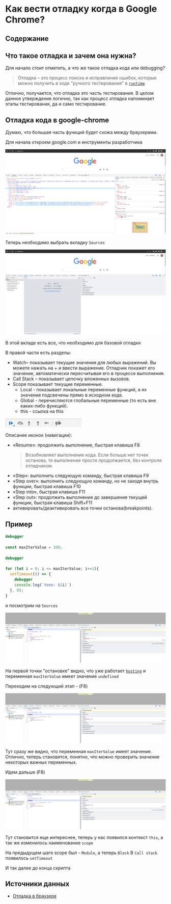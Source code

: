 # Как вести отладку когда в Google Chrome?

## Содержание

## Что такое отладка и зачем она нужна?

Для начало стоит отметить, а что же такое отладка кода или debugging?

> Отладка – это процесс поиска и исправления ошибок, которые можно получить в ходе "ручного тестирования" в [`runtime`](./runtime.md)

Отлично, получается, что отладка это часть тестирования. В целом данное утверждение логично, так как процесс отладка напоминает этапы тестирования, да и само тестирование.

## Отладка кода в google-chrome

Думаю, что большая часть функций будет схожа между браузерами.

Для начала откроем google.com и инструменты разработчика

<img src="../assets/debbuging/01.png">

Теперь необходимо выбрать вкладку `Sources`

<img src="../assets/debbuging/02.png">

В этой вкладе есть все, что необходимо для базовой отладки

В правой части есть разделы:

- Watch– показывает текущие значения для любых выражений. Вы можете нажать на + и ввести выражение. Отладчик покажет его значение, автоматически пересчитывая его в процессе выполнения.
- Call Stack – показывает цепочку вложенных вызовов.
- Scope показывает текущие переменные.
  - Local - показывает локальные переменные функций, а их значения подсвечены прямо в исходном коде.
  - Global - перечисляются глобальные переменные (то есть вне каких-либо функций).
  - this - ссылка на this

<img src="../assets/debbuging/03.png">

Описание иконок (навигации):

- «Resume»: продолжить выполнение, быстрая клавиша F8
  > Возобновляет выполнение кода. Если больше нет точек останова, то выполнение просто продолжается, без контроля отладчиком.
- «Step»: выполнить следующую команду, быстрая клавиша F9
- «Step over»: выполнить следующую команду, но не заходя внутрь функции, быстрая клавиша F10
- «Step into», быстрая клавиша F11
- «Step out»: продолжить выполнение до завершения текущей функции, быстрая клавиша Shift+F11
- активировать/деактивировать все точки останова(breakpoints).

## Пример

```js
debugger

const maxIterValue = 100;

debugger

for (let i = 0; i <= maxIterValue; i+=1){
  setTimeout(() => {
    debugger
    console.log(`Veee: ${i}`)
  }, 0);
}
```

и посмотрим на `Sources`

<img src="../assets/debbuging/04.png">

На первой точки "остановке" видно, что уже работает [`hosting`](./var_let_const_hosting.md) и переменная `maxIterValue` имеет значение `undefined`

Переходим на следующий этап - (F8)

<img src="../assets/debbuging/05.png">

Тут сразу же видно, что переменная `maxIterValue` имеет значение.
Отлично, теперь становится, понятно, что можно проверить значение некоторых важных переменных.

Идем дальше (F8)

<img src="../assets/debbuging/05.png">

Тут становится еще интереснее, теперь у нас появился контекст `this`, а так же изменилось наименование `scope`

На предыдущем шаге scope был - `Module`, а теперь `Block`
В `Call stack` появилось `setTimeout`

И так далее до конца скрипта

## Источники данных

- [Отладка в браузере](https://learn.javascript.ru/debugging-chrome)